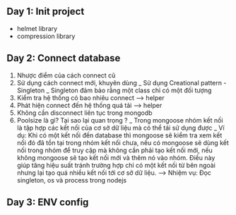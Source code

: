 ## Day 1: Init project

- helmet library
- compression library

## Day 2: Connect database

1. Nhược điểm của cách connect cũ
2. Sử dụng cách connect mới, khuyên dùng
   \_ Sử dụng Creational pattern - Singleton
   \_ Singleton đảm bảo rằng một class chỉ có một đối tượng
3. Kiểm tra hệ thống có bao nhiêu connect --> helper
4. Phát hiện connect đến hệ thống quá tải --> helper
5. Không cần disconnect liên tục trong mongodb
6. Poolsize là gì? Tại sao lại quan trọng ?
   \_ Trong mongoose nhóm kết nối là tập hợp các kết nối của cơ sở dữ liệu mà có thể tái sử dụng được
   \_ Ví dụ: Khi có một kết nối đến database thì mongoose sẽ kiểm tra xem kết nối đó đã tồn tại trong nhóm kết nối chưa, nếu có mongoose sẽ dùng kết nối trong nhóm để truy cập mà không cần phải tạo kết nối mới, nếu không mongoose sẽ tạo kết nối mới và thêm nó vào nhóm. Điều này giúp tăng hiệu suất tránh trường hợp chỉ có một kết nối từ bên ngoài nhưng lại tạo quá nhiều kết nối tới cơ sở dữ liệu.
   --> Nhiệm vụ: Đọc singleton, os và process trong nodejs

## Day 3: ENV config
